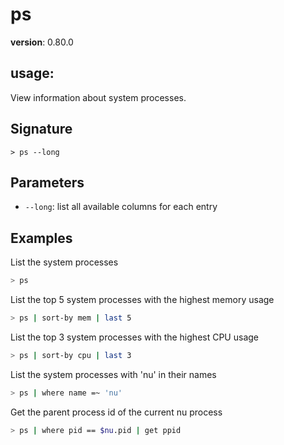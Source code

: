 # ps

**version**: 0.80.0

## **usage**:

View information about system processes.

## Signature

`> ps --long`

## Parameters

- `--long`: list all available columns for each entry

## Examples

List the system processes

```bash
> ps
```

List the top 5 system processes with the highest memory usage

```bash
> ps | sort-by mem | last 5
```

List the top 3 system processes with the highest CPU usage

```bash
> ps | sort-by cpu | last 3
```

List the system processes with 'nu' in their names

```bash
> ps | where name =~ 'nu'
```

Get the parent process id of the current nu process

```bash
> ps | where pid == $nu.pid | get ppid
```
